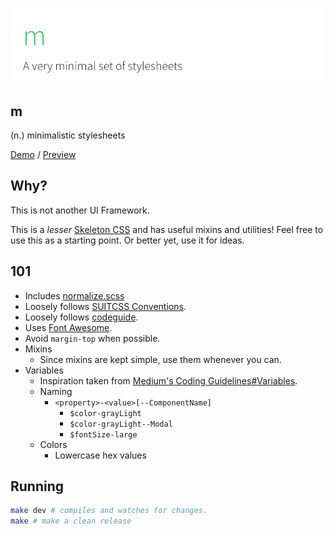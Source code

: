 ![head](head.png)
## m
(n.) minimalistic stylesheets

[Demo](https://m.kierb.com) / [Preview](preview.png)

## Why?
This is not another UI Framework.

This is a *lesser* [Skeleton CSS](http://getskeleton.com/) and has useful mixins and utilities! Feel free to use this as a starting point. Or better yet, use it for ideas.

## 101
- Includes [normalize.scss](https://necolas.github.io/normalize.css/)
- Loosely follows [SUITCSS Conventions](https://github.com/suitcss/suit/blob/master/doc/naming-conventions.md).
- Loosely follows [codeguide](http://codeguide.co/).
- Uses [Font Awesome](https://fortawesome.github.io/Font-Awesome/).
- Avoid `margin-top` when possible.
- Mixins
  - Since mixins are kept simple, use them whenever you can.
- Variables
  - Inspiration taken from [Medium's Coding Guidelines#Variables](https://gist.github.com/fat/a47b882eb5f84293c4ed#variables).
  - Naming
	- `<property>-<value>[--ComponentName]`
  	  - `$color-grayLight`
  	  - `$color-grayLight--Modal`
  	  - `$fontSize-large`
  - Colors
    - Lowercase hex values

## Running
```bash
make dev # compiles and watches for changes.
make # make a clean release
```
